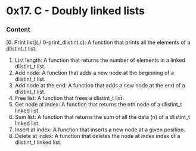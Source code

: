 # 0x17. C - Doubly linked lists

### Content

[0. Print list](./ 0-print_dlistint.c): A function that prints all the elements of a dlistint_t list.
1. List length: A function that returns the number of elements in a linked dlistint_t list.
2. Add node: A function that adds a new node at the beginning of a dlistint_t list.
3. Add node at the end: A function that adds a new node at the end of a dlistint_t list.
4. Free list: A function that frees a dlistint_t list.
5. Get node at index: A function that returns the nth node of a dlistint_t linked list.
6. Sum list: A function that returns the sum of all the data (n) of a dlistint_t linked list.
7. Insert at index: A function that inserts a new node at a given position.
8. Delete at index: A function that deletes the node at index index of a dlistint_t linked list.